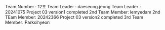 Team Number : 12조
Team Leader : daeseong.jeong
Team Leader : 20241075
Project 03 version1 completed
2nd Team Member: lemyedam
2nd TEam Member: 20242366
Project 03 version2 completed
3rd Team Member: Parksihyeon